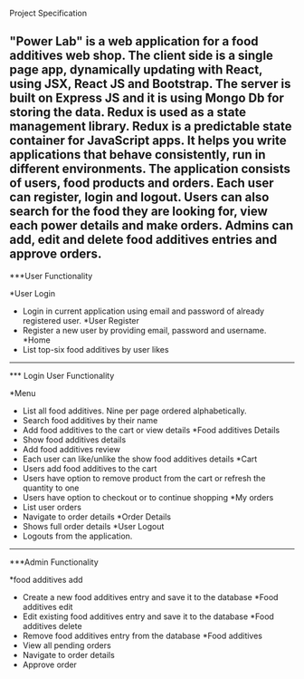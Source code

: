 Project Specification

"Power Lab" is a web application for a food additives web shop. 
The client side is a single page app, dynamically updating with React, using JSX, React JS and Bootstrap.
The server is built on Express JS and it is using Mongo Db for storing the data. 
Redux is used as a state management library.
Redux is a predictable state container for JavaScript apps. 
It helps you write applications that behave consistently, run in different environments.
The application consists of users, food products and orders. Each user can register, login and logout. 
Users can also search for the food they are looking for, view each power details and make orders. 
Admins can add, edit and delete food additives entries and approve orders.
-----------------------------------------------------------------------------------------------

***User Functionality 

*User Login 
  - Login in current application using email and password of already registered user. 
*User Register 
  - Register a new user by providing email, password and username. 
*Home 
  - List top-six food additives by user likes 
-----------------------------------------------------------------------------------------------
  
 *** Login User Functionality 
 
*Menu
  - List all food additives. Nine per page ordered alphabetically.  
  - Search food additives by their name
  - Add food additives to the cart or view details
*Food additives Details
  - Show food additives details
  - Add food additives review
  - Each user can like/unlike the show food additives details
*Cart
  - Users add food additives to the cart
  - Users have option to remove product from the cart or refresh the quantity to one
  - Users have option to checkout or to continue shopping
*My orders
  - List user orders
  - Navigate to order details
*Order Details
  - Shows full order details
*User Logout 
  - Logouts from the application. 
-----------------------------------------------------------------------------------------------
 
***Admin Functionality  
 
*food additives add 
  - Create a new food additives entry and save it to the database
*Food additives edit 
  - Edit existing food additives entry and save it to the database
*Food additives delete
  - Remove food additives entry from the database
*Food additives 
  - View all pending orders
  - Navigate to order details
  - Approve order

